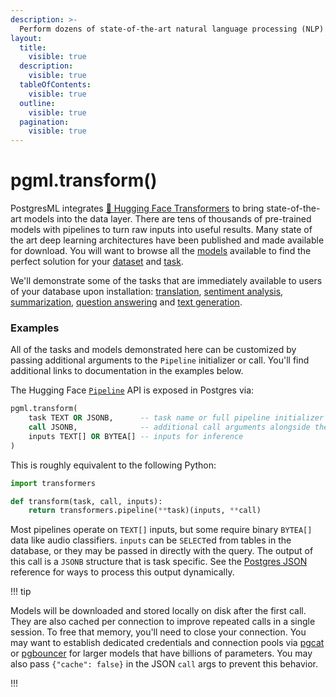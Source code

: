 ```yaml
---
description: >-
  Perform dozens of state-of-the-art natural language processing (NLP) tasks with thousands of models. Serve with the same Postgres infrastructure.
layout:
  title:
    visible: true
  description:
    visible: true
  tableOfContents:
    visible: true
  outline:
    visible: true
  pagination:
    visible: true
---
```


# pgml.transform()

PostgresML integrates [🤗 Hugging Face Transformers](https://huggingface.co/transformers) to bring state-of-the-art models into the data layer. There are tens of thousands of pre-trained models with pipelines to turn raw inputs into useful results. Many state of the art deep learning architectures have been published and made available for download. You will want to browse all the [models](https://huggingface.co/models) available to find the perfect solution for your [dataset](https://huggingface.co/dataset) and [task](https://huggingface.co/tasks).

We'll demonstrate some of the tasks that are immediately available to users of your database upon installation: [translation](https://github.com/postgresml/postgresml/blob/v2.7.12/pgml-dashboard/content/docs/guides/transformers/pre\_trained\_models.md#translation), [sentiment analysis](https://github.com/postgresml/postgresml/blob/v2.7.12/pgml-dashboard/content/docs/guides/transformers/pre\_trained\_models.md#sentiment-analysis), [summarization](https://github.com/postgresml/postgresml/blob/v2.7.12/pgml-dashboard/content/docs/guides/transformers/pre\_trained\_models.md#summarization), [question answering](https://github.com/postgresml/postgresml/blob/v2.7.12/pgml-dashboard/content/docs/guides/transformers/pre\_trained\_models.md#question-answering) and [text generation](https://github.com/postgresml/postgresml/blob/v2.7.12/pgml-dashboard/content/docs/guides/transformers/pre\_trained\_models.md#text-generation).

### Examples

All of the tasks and models demonstrated here can be customized by passing additional arguments to the `Pipeline` initializer or call. You'll find additional links to documentation in the examples below.

The Hugging Face [`Pipeline`](https://huggingface.co/docs/transformers/main\_classes/pipelines) API is exposed in Postgres via:

```sql
pgml.transform(
    task TEXT OR JSONB,      -- task name or full pipeline initializer arguments
    call JSONB,              -- additional call arguments alongside the inputs
    inputs TEXT[] OR BYTEA[] -- inputs for inference
)
```

This is roughly equivalent to the following Python:

```python
import transformers

def transform(task, call, inputs):
    return transformers.pipeline(**task)(inputs, **call)
```

Most pipelines operate on `TEXT[]` inputs, but some require binary `BYTEA[]` data like audio classifiers. `inputs` can be `SELECT`ed from tables in the database, or they may be passed in directly with the query. The output of this call is a `JSONB` structure that is task specific. See the [Postgres JSON](https://www.postgresql.org/docs/14/functions-json.html) reference for ways to process this output dynamically.

!!! tip

Models will be downloaded and stored locally on disk after the first call. They are also cached per connection to improve repeated calls in a single session. To free that memory, you'll need to close your connection. You may want to establish dedicated credentials and connection pools via [pgcat](https://github.com/levkk/pgcat) or [pgbouncer](https://www.pgbouncer.org/) for larger models that have billions of parameters. You may also pass `{"cache": false}` in the JSON `call` args to prevent this behavior.

!!!
